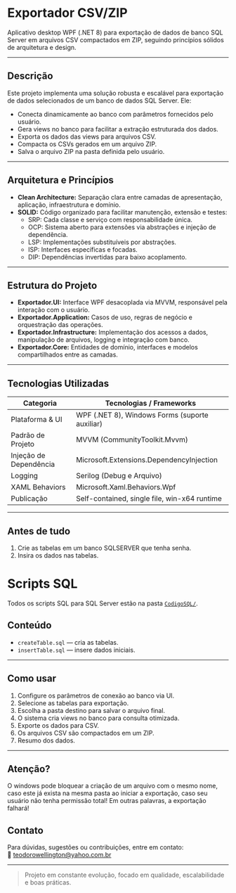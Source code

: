 # Exportador CSV/ZIP

Aplicativo desktop WPF (.NET 8) para exportação de dados de banco SQL Server em arquivos CSV compactados em ZIP, seguindo princípios sólidos de arquitetura e design.

---

## Descrição

Este projeto implementa uma solução robusta e escalável para exportação de dados selecionados de um banco de dados SQL Server. Ele:

- Conecta dinamicamente ao banco com parâmetros fornecidos pelo usuário.
- Gera views no banco para facilitar a extração estruturada dos dados.
- Exporta os dados das views para arquivos CSV.
- Compacta os CSVs gerados em um arquivo ZIP.
- Salva o arquivo ZIP na pasta definida pelo usuário.

---

## Arquitetura e Princípios

- **Clean Architecture:** Separação clara entre camadas de apresentação, aplicação, infraestrutura e domínio.
- **SOLID:** Código organizado para facilitar manutenção, extensão e testes:
  - SRP: Cada classe e serviço com responsabilidade única.
  - OCP: Sistema aberto para extensões via abstrações e injeção de dependência.
  - LSP: Implementações substituíveis por abstrações.
  - ISP: Interfaces específicas e focadas.
  - DIP: Dependências invertidas para baixo acoplamento.

---

## Estrutura do Projeto

- **Exportador.UI:** Interface WPF desacoplada via MVVM, responsável pela interação com o usuário.
- **Exportador.Application:** Casos de uso, regras de negócio e orquestração das operações.
- **Exportador.Infrastructure:** Implementação dos acessos a dados, manipulação de arquivos, logging e integração com banco.
- **Exportador.Core:** Entidades de domínio, interfaces e modelos compartilhados entre as camadas.

---

## Tecnologias Utilizadas

| Categoria               | Tecnologias / Frameworks                         |
|------------------------|------------------------------------------------|
| Plataforma & UI        | WPF (.NET 8), Windows Forms (suporte auxiliar) |
| Padrão de Projeto      | MVVM (CommunityToolkit.Mvvm)                     |
| Injeção de Dependência | Microsoft.Extensions.DependencyInjection        |
| Logging                | Serilog (Debug e Arquivo)                        |
| XAML Behaviors         | Microsoft.Xaml.Behaviors.Wpf                     |
| Publicação             | Self-contained, single file, win-x64 runtime    |

---

## Antes de tudo
1. Crie as tabelas em um banco SQLSERVER que tenha senha.
2. Insira os dados nas tabelas.

# Scripts SQL

Todos os scripts SQL para SQL Server estão na pasta [`CodigoSQL/`](https://github.com/WellingtonTeodoro/exportacao-csv-zip/tree/main/Exportador/Exportador.Infrastructure/CodigoSQL).

## Conteúdo

- `createTable.sql` — cria as tabelas.
- `insertTable.sql` — insere dados iniciais.
  
---

## Como usar

1. Configure os parâmetros de conexão ao banco via UI.
2. Selecione as tabelas para exportação.
3. Escolha a pasta destino para salvar o arquivo final.
4. O sistema cria views no banco para consulta otimizada.
5. Exporte os dados para CSV.
6. Os arquivos CSV são compactados em um ZIP.
7. Resumo dos dados.

---

## Atenção?

O windows pode bloquear a criação de um arquivo com o mesmo nome, caso este já exista na mesma pasta ao iniciar a exportação, caso seu usuário não tenha permissão total!
Em outras palavras, a exportação falhará!

## Contato

Para dúvidas, sugestões ou contribuições, entre em contato:  
📧 teodorowellington@yahoo.com.br

---

> Projeto em constante evolução, focado em qualidade, escalabilidade e boas práticas.

